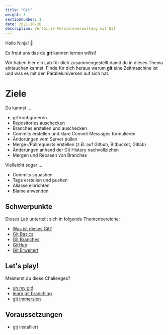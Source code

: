 ```yaml
---
title: "Git"
weight: 3
sectionnumber: 1
date: 2021-10-28
description: Verteilte Versionsverwaltung mit Git
---
```


Hallo Ninja! 🥷

Es freut uns das du **git** kennen lernen willst!

Wir haben hier ein Lab für dich zusammengestellt damit du in dieses Thema eintauchen kannst. Finde für dich heraus warum **git** eine Zeitmaschine ist und was es mit den Paralleluniversen auf sich hat.

# Ziele

Du kannst ...

- git konfigurieren
- Repositories auschecken
- Branches erstellen und auschecken
- Commits erstellen und klare Commit Messages formulieren
- Änderungen vom Server pullen
- Merge-/Pullrequests erstellen (z.B. auf Github, Bitbucket, Gitlab)
- Änderungen anhand der Git History nachvollziehen
- Mergen und Rebasen von Branches

Vielleicht sogar ...

- Commits squashen
- Tags erstellen und pushen
- Aliasse einrichten
- Blame anwenden

## Schwerpunkte

Dieses Lab unterteilt sich in folgende Themenbereiche:

* [Was ist dieses Git?](was-ist-git)
* [Git Basics](git-basics)
* [Git Branches](git-branches)
* [GitHub](git-hub)
* [Git Erweitert](git-extended)

## Let's play!

Meisterst du diese Challenges?

* [oh my git!](https://ohmygit.org/)
* [learn git branching](https://learngitbranching.js.org/)
* [git immersion](https://gitimmersion.com)

## Voraussetzungen

* [git](https://git-scm.com/book/de/v2/Erste-Schritte-Git-installieren) installiert
